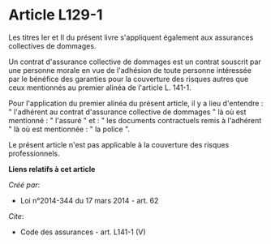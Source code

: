 # Article L129-1

Les titres Ier et II du présent livre s'appliquent également aux assurances collectives de dommages. 

Un contrat d'assurance collective de dommages est un contrat souscrit par une personne morale en vue de l'adhésion de toute
personne intéressée par le bénéfice des garanties pour la couverture des risques autres que ceux mentionnés au premier alinéa
de l'article L. 141-1.

Pour l'application du premier alinéa du présent article, il y a lieu d'entendre : " l'adhérent au contrat d'assurance
collective de dommages " là où est mentionné : " l'assuré " et : " les documents contractuels remis à l'adhérent " là où est
mentionnée : " la police ". 

Le présent article n'est pas applicable à la couverture des risques professionnels.

**Liens relatifs à cet article**

_Créé par_:

  - Loi n°2014-344 du 17 mars 2014 - art. 62

_Cite_:

  - Code des assurances - art. L141-1 (V)
